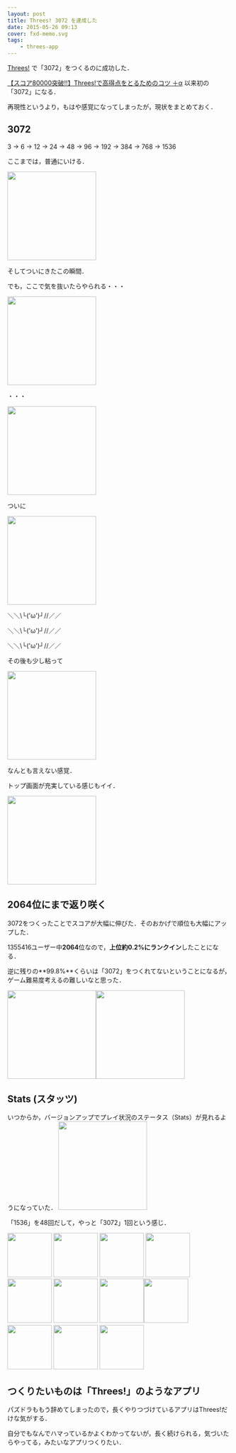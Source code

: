 ```yaml
---
layout: post
title: Threes! 3072 を達成した
date: 2015-05-26 09:13
cover: fxd-memo.svg
tags:
    - threes-app
---
```

[Threes!](https://itunes.apple.com/us/app/threes!/id779157948?mt=8 "Threes!")&nbsp;で「3072」をつくるのに成功した．

[【スコア80000突破!!】Threes!で高得点をとるためのコツ ＋α](http://yutarotanaka.com/blog/threes-height-score/ "【スコア80000突破!!】Threes!で高得点をとるためのコツ ＋α")&nbsp;以来初の「3072」になる．

再現性というより，もはや感覚になってしまったが，現状をまとめておく．

<!--more-->
<h2 class="page-heading">3072</h2>
3 → 6 → 12 → 24&nbsp;→ 48&nbsp;→ 96&nbsp;→ 192&nbsp;→ 384&nbsp;→ 768&nbsp;→ 1536

ここまでは，普通にいける．

<img class="img-frame" alt="" src="http://yutarotanaka.com/blog/wp-content/uploads/2014/01/threes-21.png" width="200">

そしてついにきたこの瞬間．

でも，ここで気を抜いたらやられる・・・

<img class="img-frame" alt="" src="http://yutarotanaka.com/blog/wp-content/uploads/2014/01/threes-3.png" width="200">

・・・

<img class="img-frame" alt="" src="http://yutarotanaka.com/blog/wp-content/uploads/2014/01/threes-4.png" width="200">

ついに

<img class="img-frame" alt="" src="http://yutarotanaka.com/blog/wp-content/uploads/2014/01/threes-5.png" width="200">

＼＼\\└('ω')┘//／／

＼＼\\└('ω')┘//／／

＼＼\\└('ω')┘//／／

その後も少し粘って

<img class="img-frame" alt="" src="http://yutarotanaka.com/blog/wp-content/uploads/2014/01/threes-6.png" width="200">

なんとも言えない感覚．

トップ画面が充実している感じもイイ．

<img class="img-frame" alt="" src="http://yutarotanaka.com/blog/wp-content/uploads/2014/01/threes-81.png" width="200">
<h2 class="page-heading">2064位にまで返り咲く</h2>
3072をつくったことでスコアが大幅に伸びた．そのおかげで順位も大幅にアップした．

1355416ユーザー中**2064**位なので，**上位約0.2%にランクイン**したことになる．

逆に残りの**99.8%**くらいは「3072」をつくれてないということになるが，ゲーム難易度考えるの難しいなと思った．

<img class="img-frame" style="line-height: 1.5em;" alt="" src="http://yutarotanaka.com/blog/wp-content/uploads/2014/01/threes-9.png" width="200"><img class="img-frame" alt="" src="http://yutarotanaka.com/blog/wp-content/uploads/2014/01/threes-10.png" width="200">
<h2 class="page-heading">Stats (スタッツ)</h2>
いつからか，バージョンアップでプレイ状況のステータス（Stats）が見れるようになっていた．

<img alt="" src="http://yutarotanaka.com/blog/wp-content/uploads/2014/01/threes-71.png" width="200">

「1536」を48回だして，やっと「3072」1回という感じ．

<img class="img-frame" alt="" src="http://yutarotanaka.com/blog/wp-content/uploads/2014/01/threes-11.png" width="100">&nbsp;<img class="img-frame" alt="" src="http://yutarotanaka.com/blog/wp-content/uploads/2014/01/threes-12.png" width="100">&nbsp;<img class="img-frame" style="color: #555555; font-size: 16px; font-weight: bold; line-height: 1.5em;" alt="" src="http://yutarotanaka.com/blog/wp-content/uploads/2014/01/threes-13.png" width="100">&nbsp;<img class="img-frame" style="color: #555555; font-size: 16px; font-weight: bold; line-height: 1.5em;" alt="" src="http://yutarotanaka.com/blog/wp-content/uploads/2014/01/threes-14.png" width="100">&nbsp;<img class="img-frame" style="color: #555555; font-size: 16px; font-weight: bold; line-height: 1.5em;" alt="" src="http://yutarotanaka.com/blog/wp-content/uploads/2014/01/threes-15.png" width="100"><span style="line-height: 1.5em;">&nbsp;</span><img class="img-frame" style="color: #555555; font-size: 16px; font-weight: bold; line-height: 1.5em;" alt="" src="http://yutarotanaka.com/blog/wp-content/uploads/2014/01/threes-16.png" width="100">&nbsp;<img class="img-frame" style="color: #555555; font-size: 16px; font-weight: bold; line-height: 1.5em;" alt="" src="http://yutarotanaka.com/blog/wp-content/uploads/2014/01/threes-17.png" width="100"><img class="img-frame" style="color: #555555; font-size: 16px; font-weight: bold; line-height: 1.5em;" alt="" src="http://yutarotanaka.com/blog/wp-content/uploads/2014/01/threes-18.png" width="100">&nbsp;<img class="img-frame" style="color: #555555; font-size: 16px; font-weight: bold; line-height: 1.5em;" alt="" src="http://yutarotanaka.com/blog/wp-content/uploads/2014/01/threes-19.png" width="100">&nbsp;<img class="img-frame" style="color: #555555; font-size: 16px; font-weight: bold; line-height: 1.5em;" alt="" src="http://yutarotanaka.com/blog/wp-content/uploads/2014/01/threes-20.png" width="100">&nbsp;<img class="img-frame" style="color: #555555; font-size: 16px; font-weight: bold; line-height: 1.5em;" alt="" src="http://yutarotanaka.com/blog/wp-content/uploads/2014/01/threes-211.png" width="100">
<h2 class="page-heading">つくりたいものは「Threes!」のようなアプリ</h2>
パズドラももう辞めてしまったので，長くやりつづけているアプリはThrees!だけな気がする．

自分でもなんでハマっているかよくわかってないが，長く続けられる，気づいたらやってる，みたいなアプリつくりたい．
